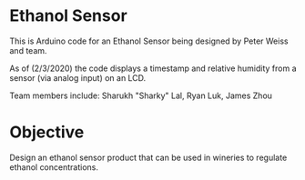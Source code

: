 # Ethanol Sensor

This is Arduino code for an Ethanol Sensor being designed by Peter Weiss and team.

As of (2/3/2020) the code displays a timestamp and relative humidity from a sensor (via analog input) on an LCD.

Team members include:
Sharukh "Sharky" Lal, Ryan Luk, James Zhou

# Objective

Design an ethanol sensor product that can be used in wineries to regulate ethanol concentrations.